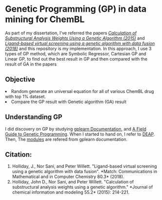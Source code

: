 # Genetic Programming (GP) in data mining for ChemBL

As part of my dissertation, I've referred the papers 
*[Calculation of Substructural Analysis Weights Using a Genetic Algorithm (2015)](http://eprints.whiterose.ac.uk/116212/)* and 
*[Ligand-based virtual screening using a genetic algorithm with data fusion (2018)](https://match.pmf.kg.ac.rs/electronic_versions/Match80/n3/match80n3_623-638.pdf)*
and this repository is my implementation. In this approach, I use 3 types of GP method, which are 
Symbolic Regressor, Cartesian GP and Linear GP, to find out the best result in GP and then compared 
with the result of GA in the papers

## Objective
<li>Random generate an universal equation for all of various ChemBL drug with top 1% dataset.</li>
<li>Compare the GP result with Genetic algorithm (GA) result</li>

## Understanding GP
I did discovery on GP by studying [gplearn Documentation](https://gplearn.readthedocs.io/en/stable/intro.html),
and [A Field Guide to Genetic Programming](http://www0.cs.ucl.ac.uk/staff/W.Langdon/ftp/papers/poli08_fieldguide.pdf).
When I started to hand on, I refer to [DEAP](https://deap.readthedocs.io/en/master/tutorials/advanced/gp.html#). Then,
The [modules](https://gplearn.readthedocs.io/en/stable/_modules/index.html) are refered from gplearn documentation.


## Citation: 
<ol>
<li>Holliday, J., Nor Sani, and Peter Willett. 
  "Ligand-based virtual screening using a genetic algorithm with data fusion". 
  *Match: Communications in Mathematical and in Computer Chemistry 80.3* (2018).</li>
<li>Holliday, John D., Nor Sani, and Peter Willett. 
  "Calculation of substructural analysis weights using a genetic algorithm." 
  *Journal of chemical information and modeling 55.2* (2015): 214-221.</li>
</ol>
